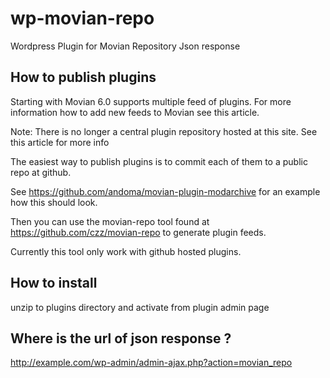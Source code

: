 # wp-movian-repo

Wordpress Plugin for Movian Repository Json response


## How to publish plugins

Starting with Movian 6.0 supports multiple feed of plugins. For more information how to add new feeds to Movian see this article.

Note: There is no longer a central plugin repository hosted at this site. See this article for more info

The easiest way to publish plugins is to commit each of them to a public repo at github.

See https://github.com/andoma/movian-plugin-modarchive for an example how this should look.

Then you can use the movian-repo tool found at https://github.com/czz/movian-repo to generate plugin feeds.

Currently this tool only work with github hosted plugins.


## How to install

unzip to plugins directory and activate from plugin admin page


## Where is the url of json response ?

http://example.com/wp-admin/admin-ajax.php?action=movian_repo

